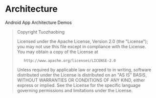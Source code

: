 # Architecture
Android App Architecture Demos


>  Copyright Tuozhaobing
> 
>    Licensed under the Apache License, Version 2.0 (the "License");   
> you may not use this file except in compliance with the License.   
> You may obtain a copy of the License at
> 
>        http://www.apache.org/licenses/LICENSE-2.0
> 
>    Unless required by applicable law or agreed to in writing, software
> distributed under the License is distributed on an "AS IS" BASIS,   
> WITHOUT WARRANTIES OR CONDITIONS OF ANY KIND, either express or
> implied.    See the License for the specific language governing
> permissions and limitations under the License.